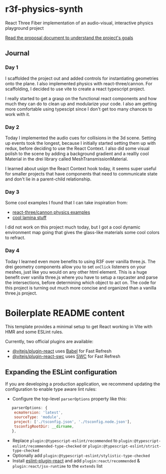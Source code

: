 # r3f-physics-synth

React Three Fiber implementation of an audio-visual, interactive physics playground project

[Read the proposal document to understand the project's goals](PROPOSAL.md)

## Journal

### Day 1

I scaffolded the project out and added controls for instantiating geometries onto the plane. I also implemented physics with react-three/cannon. For scaffolding, I decided to use vite to create a react typescript project.

I really started to get a grasp on the functional react components and how much they can do to clean up and modularize your code. I also am getting more comfortable using typescipt since I don't get too many chances to work with it.

### Day 2

Today I implemented the audio cues for collisions in the 3d scene. Setting up events took the longest, because I initially started setting them up with redux, before deciding to use the React Context. I also did some visual polish to the scene by adding a background gradient and a reallly cool Material in the drei library called MeshTransmissionMaterial.

I learned about usign the React Context hook today, it seems super useful for smaller projects that have components that need to communicate state and don't lie in a parent-child relationship.

### Day 3

Some cool examples I found that I can take inspiration from:

- [react-three/cannon physics examples](https://cannon.pmnd.rs/#/demo/MondayMorning)
- [cool lamina stuff](https://codesandbox.io/embed/github/pmndrs/lamina/tree/main/examples/complex-materials)

I did not work on this project much today, but I got a cool dynamic environment map going that gives the glass-like materials some cool colors to refract.

### Day 4

Today I learned even more benefits to using R3F over vanilla three.js. The drei geometry components allow you to set `onClick` listeners on your meshes, just like you would on any other html element. This is a huge benefit over vanilla three.js where you have to setup a raycaster and parse the intersections, before determining which object to act on. The code for this project is turning out much more concise and organized than a vanilla three.js project.

# Boilerplate README content

This template provides a minimal setup to get React working in Vite with HMR and some ESLint rules.

Currently, two official plugins are available:

- [@vitejs/plugin-react](https://github.com/vitejs/vite-plugin-react/blob/main/packages/plugin-react/README.md) uses [Babel](https://babeljs.io/) for Fast Refresh
- [@vitejs/plugin-react-swc](https://github.com/vitejs/vite-plugin-react-swc) uses [SWC](https://swc.rs/) for Fast Refresh

## Expanding the ESLint configuration

If you are developing a production application, we recommend updating the configuration to enable type aware lint rules:

- Configure the top-level `parserOptions` property like this:

```js
   parserOptions: {
    ecmaVersion: 'latest',
    sourceType: 'module',
    project: ['./tsconfig.json', './tsconfig.node.json'],
    tsconfigRootDir: __dirname,
   },
```

- Replace `plugin:@typescript-eslint/recommended` to `plugin:@typescript-eslint/recommended-type-checked` or `plugin:@typescript-eslint/strict-type-checked`
- Optionally add `plugin:@typescript-eslint/stylistic-type-checked`
- Install [eslint-plugin-react](https://github.com/jsx-eslint/eslint-plugin-react) and add `plugin:react/recommended` & `plugin:react/jsx-runtime` to the `extends` list
